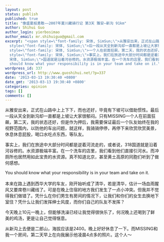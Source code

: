 ```yaml
---
layout: post
status: publish
published: true
title: "像盛夏般勇敢——2007年夏川藏骑行记 第3天 雅安—新沟 91km"
author: Shihui Guo
author_login: yierbosimao
author_email: mr.shihuiguo@gmail.com
excerpt: "<span style=\"font-family: 宋体, SimSun;\">从雅安出来，正式在山路中上上下下，而也还好，毕竟有下坡可以借助惯性。最</span><span
  style=\"font-family: 宋体, SimSun;\">后一段从天全到新沟却一直都是上坡让大家很郁闷。只有</span>MISSING<span
  style=\"font-family: 宋体, SimSun;\">一个人在前面狂飙，第二天，我的状态还好，但是作为押后，我需要保证最后一个队友始终在我的视野范围内，以防他的车出问题，就这样，我骑骑停停，再停下来欣赏欣赏美景，休息休息屁股，喝口水吃点东西，等队友。</span>\r\n\r\n<span
  style=\"font-family: 宋体, SimSun;\">事实上，我们在旅途中大部分时间都是逆着河流走的，或者说，</span>318<span style=\"font-family:
  宋体, SimSun;\">国道就是沿着河谷修的。水资源极端丰富。在一个洗车的店里，我们看到他们直接引河水。而冲厕所也居然用如此宝贵的水资源。真不知道北京，甚至黄土高原的同胞们听到了做何感想。</span>\r\n\r\nYou
  should know what your responsibility is in your team and take on it.\r\n"
wordpress_id: 337
wordpress_url: http://www.guoshihui.net/?p=337
date: '2013-03-13 19:30:40 +0800'
date_gmt: '2013-03-13 19:30:40 +0800'
categories: opinion
tags: []
comments: []
---
```

<p><span style="font-family: 宋体, SimSun;">从雅安出来，正式在山路中上上下下，而也还好，毕竟有下坡可以借助惯性。最</span><span style="font-family: 宋体, SimSun;">后一段从天全到新沟却一直都是上坡让大家很郁闷。只有</span>MISSING<span style="font-family: 宋体, SimSun;">一个人在前面狂飙，第二天，我的状态还好，但是作为押后，我需要保证最后一个队友始终在我的视野范围内，以防他的车出问题，就这样，我骑骑停停，再停下来欣赏欣赏美景，休息休息屁股，喝口水吃点东西，等队友。</span></p>
<p><span style="font-family: 宋体, SimSun;">事实上，我们在旅途中大部分时间都是逆着河流走的，或者说，</span>318<span style="font-family: 宋体, SimSun;">国道就是沿着河谷修的。水资源极端丰富。在一个洗车的店里，我们看到他们直接引河水。而冲厕所也居然用如此宝贵的水资源。真不知道北京，甚至黄土高原的同胞们听到了做何感想。</span></p>
<p>You should know what your responsibility is in your team and take on it.<br />
<a id="more"></a><a id="more-337"></a><br />
<span style="font-family: 宋体, SimSun;">本来在路上遇到西华大学的车友，刚开始听成了清华，若是清华，估计一场血雨腥风又要席卷川藏线了。可是在晚上住宿的地方我们发生了一点小冲突。但我并不觉得我们做错了。凭什么在你们男生有房间的情况下，让我们和你们的女生去换地下室住？凭什么让我们发挥绅士风度，而你们自己的队友不发挥？</span></p>
<p><span style="font-family: 宋体, SimSun;">今天晚上</span>10<span style="font-family: 宋体, SimSun;">元一晚上，但能够洗澡已经让我觉得很快乐了，何况晚上还喝到了鲜美的鸡汤，更是让自己觉得惬意。</span></p>
<p><span style="font-family: 宋体, SimSun;">从新沟上去便是二郎山，海拔应该是</span>2400<span style="font-family: 宋体, SimSun;">。晚上好好休息了一下。而</span>MISSING<span style="font-family: 宋体, SimSun;">和我一个房间，第二天早上在向我展示他凌晨</span>4<span style="font-family: 宋体, SimSun;">点多的照片。这个人～</span></p>
